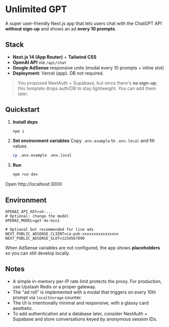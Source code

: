 # Unlimited GPT

A super user-friendly Next.js app that lets users chat with the ChatGPT API **without sign-up** and shows an ad **every 10 prompts**.

## Stack
- **Next.js 14 (App Router)** + **Tailwind CSS**
- **OpenAI API** via `/api/chat`
- **Google AdSense** responsive units (modal every 10 prompts + inline slot)
- **Deployment**: Vercel (app). DB not required.

> You proposed NextAuth + Supabase, but since there's **no sign-up**, this template drops auth/DB to stay lightweight. You can add them later.

## Quickstart

1. **Install deps**
   ```bash
   npm i
   ```

2. **Set environment variables**
   Copy `.env.example` to `.env.local` and fill values.
   ```bash
   cp .env.example .env.local
   ```

3. **Run**
   ```bash
   npm run dev
   ```

Open http://localhost:3000

## Environment

```
OPENAI_API_KEY=sk-...
# Optional: change the model
OPENAI_MODEL=gpt-4o-mini

# Optional but recommended for live ads
NEXT_PUBLIC_ADSENSE_CLIENT=ca-pub-xxxxxxxxxxxxxxxx
NEXT_PUBLIC_ADSENSE_SLOT=1234567890
```

When AdSense variables are not configured, the app shows **placeholders** so you can still develop locally.

## Notes
- A simple in-memory per-IP rate limit protects the proxy. For production, use Upstash Redis or a proper gateway.
- The "ad roll" is implemented with a modal that triggers on every 10th prompt via `localStorage` counter.
- The UI is intentionally minimal and responsive, with a glassy card aesthetic.
- To add authentication and a database later, consider NextAuth + Supabase and store conversations keyed by anonymous session IDs.
